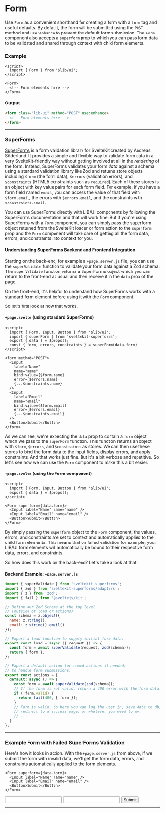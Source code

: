 <script>
  import { Form, Input, Button } from '$lib/ui';
  import Tables from './Tables.svelte';

  let { data } = $props();  
</script>

# Form

Use `Form` as a convenient shorthand for creating a form with a `form` tag and useful defaults. By
default, the form will be submitted using the `POST` method and `use:enhance` to prevent the default
form submission. The `Form` component also accepts a `superform` prop to which you can pass form
data to be validated and shared through context with child form elements.

### Example

```svelte
<script>
  import { Form } from '$lib/ui';
</script>

<Form>
  <!-- Form elements here -->
</Form>
```

#### Output

```html
<form class="lib-ui" method="POST" use:enhance>
  <!-- Form elements here -->
</form>
```
---

### SuperForms

[SuperForms](https://superforms.rocks) is a form validation library for SvelteKit created by Andreas
Söderlund. It provides a simple and flexible way to validate form data in a very SvelteKit-friendly
way without getting involved at all in the *rendering* of the form. Instead, SuperForms validates
your form *data* against a schema using a standard validation library like Zod and returns store
objects including `$form` (the form data), `$errors` (validation errors), and `$constraints` (HTML5
constraints such as `required`). Each of these stores is an object with key value pairs for each
form field. For example, if you have a form field named `email`, you can access the value of that
field with `$form.email`, the errors with `$errors.email`, and the constraints with
`$constraints.email`.

You can use SuperForms directly with LIB/UI components by following the SuperForms documentation and
that will work fine. But if you're using SuperForms with a `Form` component, you can simply pass the
superform object returned from the SvelteKit loader or form action to the `superform` prop and the
`Form` component will take care of getting all the form data, errors, and constraints into context
for you.

#### Understanding SuperForms Backend and Frontend Integration

Starting on the back-end, for example a `+page.server.js` file, you can use the `superValidate`
function to validate your form data against a Zod schema. The `superValidate` function returns a
SuperForms object which you can return to the front-end as usual and then receive it in the `data`
prop of the page.

On the front-end, it's helpful to understand how SuperForms works with a standard form element
before using it with the `Form` component. 

So let's first look at how that works.

#### `+page.svelte` (using standard SuperForms)
  
```svelte
<script>
  import { Form, Input, Button } from '$lib/ui';
  import { superForm } from 'sveltekit-superforms';
  export { data } = $props();
  const { form, errors, constraints } = superForm(data.form);
</script>

<form method="POST">
  <Input 
    label="Name" 
    name="name" 
    bind:value={$form.name} 
    error={$errors.name}
    {...$constraints.name}
  />
  <Input
    label="Email" 
    name="email" 
    bind:value={$form.email} 
    error={$errors.email}
    {...$constraints.email}
  />
  <Button>Submit</Button>
</form>
```
As we can see, we're expecting the `data` prop to contain a `form` object which we pass to the
`superForm` function. This function returns an object with `$form`, `$errors`, and `$constraints` as
stores. We can then use these stores to bind the form data to the input fields, display errors, and
apply constraints. And that works just fine. But it's a bit verbose and repetitive. So let's see
how we can use the `Form` component to make this a bit easier.


#### `+page.svelte` (using the Form component)
  
```svelte
<script>
  import { Form, Input, Button } from '$lib/ui';
  export { data } = $props();
</script>

<Form superform={data.form}>
  <Input label="Name" name="name" />
  <Input label="Email" name="email" />
  <Button>Submit</Button>
</Form>

```

By simply passing the `superform` object to the `Form` component, the values, errors, and
constraints are set to context and automatically applied to the child form elements. This means that
on failed validation for example, your LIB/UI form elements will automatically be bound to their 
respective form data, errors, and constraints.

So how does this work on the back-end? Let's take a look at that.

#### Backend Example: `+page.server.js`

```js
import { superValidate } from 'sveltekit-superforms';
import { zod } from 'sveltekit-superforms/adapters';
import { z } from 'zod';
import { fail } from '@sveltejs/kit';

// Define our Zod Schema at the top level
// (outside of load or actions)
const schema = z.object({
  name: z.string(),
  email: z.string().email()
});

// Export a load function to supply initial form data.
export const load = async ({ request }) => {
  const form = await superValidate(request, zod(schema));
  return { form };
};

// Export a default action (or named actions if needed) 
// to handle form submissions.
export const actions = {
  default: async () => {
    const form = await superValidate(zod(schema));
    // If the form is not valid, return a 400 error with the form data.
    if (!form.valid) {
      return fail(400, { form });
    }
    // Form is valid. So here you can log the user in, save data to db, 
    // redirect to a success page, or whatever you need to do.
    // ...
  }
};
```

---

### Example Form with Failed SuperForms Validation

Here's how it looks in action. With the `+page.server.js` from above, if we submit the form with
invalid data, we'll get the form data, errors, and constraints automatically applied to the form
elements.

```svelte
<Form superform={data.form}>
  <Input label="Name" name="name" />
  <Input label="Email" name="email" />
  <Button>Submit</Button>
</Form>
```

<Form superform={data.form}>
  <Input label="Name" name="name" />
  <Input label="Email" name="email" />
  <Button>Submit</Button>
</Form>

---

<Tables />


